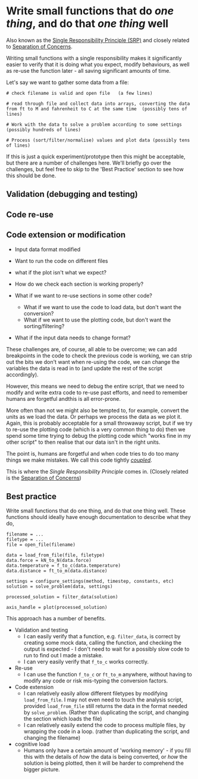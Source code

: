 # Write small functions that do _one thing_, and do that _one thing_ well

Also known as the [Single Responsibility Principle (SRP)](https://en.wikipedia.org/wiki/Single-responsibility_principle) and closely related to [Separation of Concerns](https://en.wikipedia.org/wiki/Separation_of_concerns).

Writing small functions with a single responsibility makes it significantly easier to verify that it is doing what you expect, modify behaviours, as well as re-use the function later - all saving significant amounts of time.

Let's say we want to gather some data from a file:

    # check filename is valid and open file   (a few lines)

    # read through file and collect data into arrays, converting the data from ft to M and fahrenheit to C at the same time  (possibly tens of lines)

    # Work with the data to solve a problem according to some settings (possibly hundreds of lines)

    # Process (sort/filter/normalise) values and plot data (possibly tens of lines)


If this is just a quick experiment/prototype then this might be acceptable, but there are a number of challenges here. We'll briefly go over the challenges, but feel free to skip to the 'Best Practice' section to see how this should be done.


## Validation (debugging and testing)


## Code re-use


## Code extension or modification

* Input data format modified
* Want to run the code on different files




* what if the plot isn't what we expect? 
* How do we check each section is working properly? 
* What if we want to re-use sections in some other code?
    * What if we want to use the code to load data, but don't want the conversion?
    * What if we want to use the plotting code, but don't want the sorting/filtering?
* What if the input data needs to change format?

These challenges are, of course, all able to be overcome; we can add breakpoints in the code to check the previous code is working, we can strip out the bits we don't want when re-using the code, we can change the variables the data is read in to (and update the rest of the script accordingly). 

However, this means we need to debug the entire script, that we need to modify and write extra code to re-use past efforts, and need to remember  humans are forgetful andthis is all error-prone. 


More often than not we might also be tempted to, for example, convert the units as we load the data. Or perhaps we process the data as we plot it. Again, this is probably acceptable for a small throwaway script, but if we try to re-use the plotting code (which is a very common thing to do) then we spend some time trying to debug the plotting code which "works fine in my other script" to then realise that our data isn't in the right units.

The point is, humans are forgetful and when code tries to do too many things we make mistakes. 
We call this code tightly [_coupled_](https://en.wikipedia.org/wiki/Coupling_(computer_programming)). 

This is where the _Single Responsibility Principle_ comes in. (Closely related is the [Separation of Concerns](https://en.wikipedia.org/wiki/Separation_of_concerns)) 

## Best practice

Write small functions that do one thing, and do that one thing well. 
These functions should ideally have enough documentation to describe what they do, 

    filename = ...
    filetype = ...
    file = open_file(filename)

    data = load_from_file(file, filetype)
    data.force = kN_to_N(data.force)
    data.temperature = f_to_c(data.temperature)
    data.distance = ft_to_m(data.distance)

    settings = configure_settings(method, timestep, constants, etc)
    solution = solve_problem(data, settings)

    processed_solution = filter_data(solution)

    axis_handle = plot(processed_solution)

This approach has a number of benefits. 

* Validation and testing
    * I can easily verify that a function, e.g. `filter_data`, is correct by creating some mock data, calling the function, and checking the output is expected - I don't need to wait for a possibly slow code to run to find out I made a mistake.
    * I can very easily verify that `f_to_c` works correctly.
* Re-use
    * I can use the function `f_to_c` or `ft_to_m` anywhere, without having to modify any code or risk mis-typing the conversion factors.
* Code extension
    * I can relatively easily allow different filetypes by modifying `load_from_file`. I may not even need to touch the analysis script, provided `load_from_file` still returns the data in the format needed by `solve_problem`. (Rather than duplicating the script, and changing the section which loads the file)
    * I can relatively easily extend the code to process multiple files, by wrapping the code in a loop. (rather than duplicating the script, and changing the filename)
* cognitive load
    * Humans only have a certain amount of 'working memory' - if you fill this with the details of _how_ the data is being converted, or _how_ the solution is being plotted, then it will be harder to comprehend the bigger picture. 


